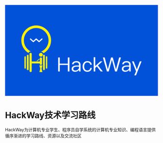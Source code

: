 <div align="center">
  <img src=./static/img/banner.png >
</div>

# HackWay技术学习路线
HackWay为计算机专业学生、程序员自学系统的计算机专业知识、编程语言提供循序渐进的学习路线、资源以及交流社区


